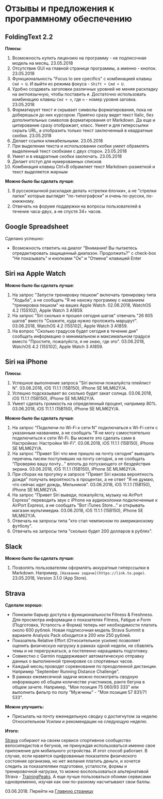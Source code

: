 # Отзывы и предложения к программному обеспечению

## FoldingText 2.2

**Плюсы**:
1. Возможность купить лицензию на программу - не подписочная модель на месяц. 23.05.2018
2. Отсутствие GUI на главной странице программы, а именно - кнопок. 23.05.2018
3. Функциональность "Focus to see cpecifics" с комбинацией клавиш ```Cmd + U```. И выйти из режима фокуса - ```Shift + Cmd + U```.
4. Удобно создавать заголовки различных уровней не меняя раскладку на англоязычную, чтобы поставить `#`. Достаточно использовать комбинацию клавиш `Cmd + n`, где `n` - номер уровня заговка. 23.05.2018
5. Форматирует текст и скрывает символы форматирования, пока не доберешься до них курсором. Приятно сразу видет текст Italic, без дополнительных символов форматирования от Markdown. Да еще и цитирование сразу отображает, класс. Умеет и для гиперссылки скрыть URL, а отобразить только текст заключенный в квадратные скобки. 23.05.2018
6. Делает ссылки кликабельными. 23.05.2018
7. При выделении текста и использовании скобки умеет обрамлять выделенный текст скобками с двух сторон. 23.05.2018
8. Умеет и в квадратные скобки заключать. 23.05.2018
9. Делает отступ для нумерованных списков
10. Комбинация клавиш Ctrl+B обрамляет текст Markdown-разметкой и текст выделяется жирным

**Можно было бы сделать лучше**:
1. В русскоязычной раскладке делать «стрелки ёлочки», а не "стрелки лапки" которые выглядят "по-типографски" и очень по-русски, по-книжному.
2. Отвечать на форуме поддержки на вопросы пользователей в течение часа-двух, а не спустя 34+ часов.

## Google Spreadsheet

Сделано успешно:

- Возможность ответить на диалог "Внимание! Вы пытаетесь отредактировать защищенный диапазон. Продолжить?" с check-box  "Не показывать" и кнопками "Ок" и "Отмена" клавишей Enter

## Siri на Apple Watch

**Можно было бы сделать лучше**:
1. На запрос "Запусти тренировку пешком" включать тренировку типа "Ходьба", а не сообщать "Я не нахожу программу с названием "тренировка пешком" на ваших Apple Watch. 02.06.2018, WatchOS 4.2 (15S102), Apple Watch 3 A1859.
2. На запрос "Siri сколько я прошел сегодня шагов" отвечать "26 605 шагов" вместо "Скажите, куда нужно проложить маршрут". 03.06.2018, WatchOS 4.2 (15S102), Apple Watch 3 A1859.
3. На вопрос "Сколько градусов будет сегодня в течение дня" сообщать информацию о минимальном и максимальном градусе вместо "Простите, пожалуйста, я не знаю, где это". 03.06.2018, WatchOS 4.2 (15S102), Apple Watch 3 A1859. 

## Siri на iPhone

**Плюсы**:
1. Успешное выполнение запроса "Siri включи пожалуйста плейлист N". 03.06.2018, iOS 11.1.1 (15B150), iPhone SE MLM62Y/A.
2. Успешно подсказывает во сколько будет закат солнца. 03.06.2018, iOS 11.1.1 (15B150), iPhone SE MLM62Y/A.
3. Умеет сделать громкость на определенный процент, например 80%. 03.06.2018, iOS 11.1.1 (15B150), iPhone SE MLM62Y/A.

**Можно было бы сделать лучше**:
1. На запрос "Подключи по Wi-Fi к сети N" подключаться к Wi-Fi сети с указанным названием, а не сообщать "Я не могу самостоятельно подключиться к сети Wi-Fi. Вы можете это сделать сами в Настройках: Настройки Wi-Fi". 03.06.2018, iOS 11.1.1 (15B150), iPhone SE MLM62Y/A.
2. На запрос "Привет Siri что мне пришло на почту сегодня" выводить перечень писем поступивших на почту сегодня, а не сообщать "Проверяю вашу почту..." вплоть до потухающего от бездействия экрана. 03.06.2018, iOS 11.1.1 (15B150), iPhone SE MLM62Y/A.
3. При сборах на прогулку и запросе "Привет Siri какова вероятность дождя" получать вероятность в процентах, а не ответ "Я не думаю, что сейчас идет дождь, Мельников". 03.06.2018, iOS 11.1.1 (15B150), iPhone SE MLM62Y/A.
4. На запрос "Привет Siri выведи, пожалуйста, музыку на AirPort Express" переводить звук с iPhone на аудиоколонки подключенные к AirPort Express, а не сообщать "Вот iTunes Store..." и открывать магазин мультимедиа. 03.06.2018, iOS 11.1.1 (15B150), iPhone SE MLM62Y/A.
5. Отвечать на запросы типа "кто стал чемпионом по американскому футболу".
6. Отвечать на запросы типа "сколько будет 200 долларов в рублях".

## Slack

**Можно было бы сделать лучше**:
1. Позволять пользователям оформлять аккуратные гиперссылки в Markdown. Например, `[Название задачи](https://link.to.page)`. 23.05.2018, Version 3.1.0 (App Store).

## Strava

**Сделали хорошо:**

 - Понизили барьер доступа к функциональности Fitness & Freshness. Для просмотра информации о показателях Fitness, Fatigue и Form (Подготовка, Усталость и Форма) теперь нет необходимости платить около 600 рублей. Новая подписочная модель Strava Summit в варианте Analysis Pack обходится в 200 или 250 рублей.
 - Показатель Relative Effort (Относительное усилие) позволяет оценить физическую нагрузку в рамках одной недели, не сбавлять темы и не перегружаться, а постепенно наращивать подготовку. 
 - Совместно с Garmin поддерживают автоматическую отправку данных о выполненной тренировке со спортивных часов.
 - Каждый месяц проводят соревнования по преодоленной дистанции. Например "September Running Distance Challenge".
 - В рамках ежемесячной задачи можно посмотреть сводную информацию об общем количестве участников, ранге бегуна в общем зачете. Например, "Моя позиция 75 060/93 333" или выполнить фильтр по полу "Мужчины" - "Моя позиция 57 831/71 533".

**Можно улучшить:**

- Присылать на почту еженедельную сводку о достигнутом за неделю Относительном Усилии и рекомендации на следующую неделю.

**Итого:**

[Strava](https://www.strava.com/) собирают на своем сервисе спортивное сообщество велосипедистов и бегунов, не принуждая использоваться именно свое приложение для мобильного устройства. И этот способ работает. В случае, если нравятся оцифрованные показатели физического состояния организма, но нет желания платить деньги, и хочется следить за показателями подготовки, усталости, формы и тренировочной нагрузки, то можно воспользоваться альтернативой Strava - [TrainingPeaks](https://www.trainingpeaks.com/). А еще лучше пользоваться обоими сервисами одновременно, изучая как они по-разному насчитывают свои баллы.

03.06.2018. Перейти на [Главную страницу](./)